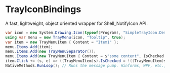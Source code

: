 # TrayIconBindings
A fast, lightweight, object oriented wrapper for Shell_NotifyIcon API.

```csharp
var icon = new System.Drawing.Icon(typeof(Program), "SimpleTrayIcon.Demo.tray-icon.ico");
using var menu = new TrayMenu(icon, "Tooltip", true);
var item = new TrayMenuItem { Content = "Item1" };
menu.Items.Add(item);
menu.Items.Add(new TrayMenuSeparator());
menu.Items.Add(new TrayMenuItem { Content = $"some content", IsChecked = true });
item.Click += (s, e) => ((TrayMenuItem)s).IsChecked = !((TrayMenuItem)s).IsChecked;
NativeMethods.RunLoop(); // Runs the message pump. Winforms, WPF, etc., will do this for you.
```
